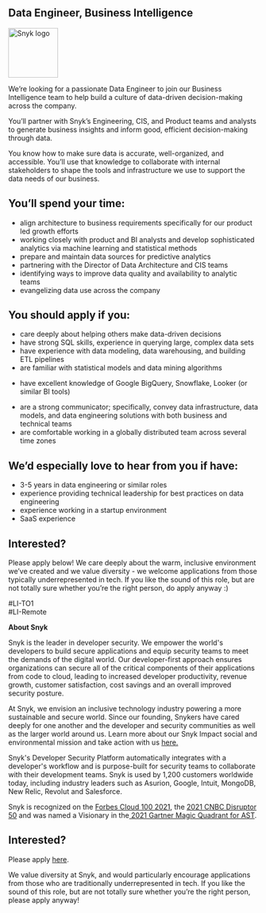 Data Engineer, Business Intelligence 
---

<img src="https://res.cloudinary.com/snyk/image/upload/v1537345894/press-kit/brand/logo-black.png" width="100" alt="Snyk logo" />

<p><span style="font-weight: 400;">We’re looking for a passionate Data Engineer to join our Business Intelligence team to help build a culture of data-driven decision-making across the company.</span></p>
<p><span style="font-weight: 400;">You’ll partner with Snyk’s Engineering, CIS, and Product teams and analysts to generate business insights and inform good, efficient decision-making through data.</span></p>
<p><span style="font-weight: 400;">You know how to make sure data is accurate, well-organized, and accessible. You’ll use that knowledge to collaborate with internal stakeholders to shape the tools and infrastructure we use to support the data needs of our business.&nbsp;</span></p>
<h2><strong>You’ll spend your time:</strong></h2>
<ul>
<li style="font-weight: 400;"><span style="font-weight: 400;">align architecture to business requirements specifically for our product led growth efforts</span></li>
<li style="font-weight: 400;"><span style="font-weight: 400;">working closely with product and BI analysts and develop sophisticated analytics via machine learning and statistical methods</span></li>
<li style="font-weight: 400;"><span style="font-weight: 400;">prepare and maintain data sources for predictive analytics&nbsp;</span></li>
<li style="font-weight: 400;"><span style="font-weight: 400;">partnering with the Director of Data Architecture and CIS teams&nbsp;</span></li>
<li style="font-weight: 400;"><span style="font-weight: 400;">identifying ways to improve data quality and availability to analytic teams</span></li>
<li style="font-weight: 400;"><span style="font-weight: 400;">evangelizing data use across the company</span></li>
</ul>
<h2><strong>You should apply if you:</strong></h2>
<ul>
<li style="font-weight: 400;"><span style="font-weight: 400;">care deeply about helping others make data-driven decisions</span></li>
<li style="font-weight: 400;"><span style="font-weight: 400;">have strong SQL skills, experience in querying large, complex data sets&nbsp;</span></li>
<li style="font-weight: 400;"><span style="font-weight: 400;">have experience with data modeling, data warehousing, and building ETL pipelines</span></li>
<li style="font-weight: 400;"><span style="font-weight: 400;">are familiar with statistical models and data mining algorithms</span></li>
</ul>
<ul>
<li style="font-weight: 400;"><span style="font-weight: 400;">have excellent knowledge of Google BigQuery, Snowflake, Looker (or similar BI tools)</span></li>
</ul>
<ul>
<li style="font-weight: 400;"><span style="font-weight: 400;">are a strong communicator; specifically, convey </span><span style="font-weight: 400;">data infrastructure, data models, and data engineering solutions with both business and technical teams</span></li>
<li style="font-weight: 400;"><span style="font-weight: 400;">are comfortable working in a globally distributed team across several time zones</span></li>
</ul>
<h2><strong>We’d especially love to hear from you if have:</strong></h2>
<ul>
<li style="font-weight: 400;"><span style="font-weight: 400;">3-5 years in data engineering or similar roles</span></li>
<li style="font-weight: 400;"><span style="font-weight: 400;">experience providing technical leadership for best practices on data engineering</span></li>
<li style="font-weight: 400;"><span style="font-weight: 400;">experience working in a startup environment</span></li>
<li style="font-weight: 400;"><span style="font-weight: 400;">SaaS experience</span></li>
</ul>
<h2><strong>Interested?</strong></h2>
<p><span style="font-weight: 400;">Please apply below! We care deeply about the warm, inclusive environment we’ve created and we value diversity - we welcome applications from those typically underrepresented in tech. If you like the sound of this role, but are not totally sure whether you’re the right person, do apply anyway :)</span></p>
<p><span style="font-weight: 400;">#LI-TO1<br>#LI-Remote</span></p><div class="content-conclusion"><p><strong>About Snyk</strong></p>
<p><span style="font-weight: 400;">Snyk is the leader in developer security. We empower the world's developers to build secure applications and equip security teams to meet the demands of the digital world. Our developer-first approach ensures organizations can secure all of the critical components of their applications from code to cloud, leading to increased developer productivity, revenue growth, customer satisfaction, cost savings and an overall improved security posture.&nbsp;</span></p>
<p><span style="font-weight: 400;">At Snyk, we envision an inclusive technology industry powering a more sustainable and secure world.</span> <span style="font-weight: 400;">Since our founding, Snykers have cared deeply for one another and the developer and security communities as well as the larger world around us. Learn more about our Snyk Impact social and environmental mission and take action with us </span><a href="https://snyk.io/about/snyk-impact/"><span style="font-weight: 400;">here.</span></a></p>
<p><span style="font-weight: 400;">Snyk's Developer Security Platform automatically integrates with a developer's workflow and is purpose-built for security teams to collaborate with their development teams. Snyk is used by 1,200 customers worldwide today, including industry leaders such as Asurion, Google, Intuit, MongoDB, New Relic, Revolut and Salesforce.</span></p>
<p><span style="font-weight: 400;">Snyk is recognized on the </span><a href="https://www.forbes.com/cloud100/#6f24b5ba5f94"><span style="font-weight: 400;">Forbes Cloud 100 2021</span></a><span style="font-weight: 400;">, the </span><a href="https://www.cnbc.com/2021/05/25/these-are-the-2021-cnbc-disruptor-50-companies.html"><span style="font-weight: 400;">2021 CNBC Disruptor 50</span></a><span style="font-weight: 400;"> and was named a Visionary in the</span><a href="https://snyk.io/blog/snyk-visionary-2021-gartner-magic-quadrant-for-ast/"><span style="font-weight: 400;"> 2021 Gartner Magic Quadrant for AST</span></a><span style="font-weight: 400;">.</span></p></div>

Interested?
---

Please apply [here](https://boards.greenhouse.io/snyk/jobs/5457848002#app).

We value diversity at Snyk, and would particularly encourage applications from those who are traditionally underrepresented in tech.
If you like the sound of this role, but are not totally sure whether you’re the right person, please apply anyway!
